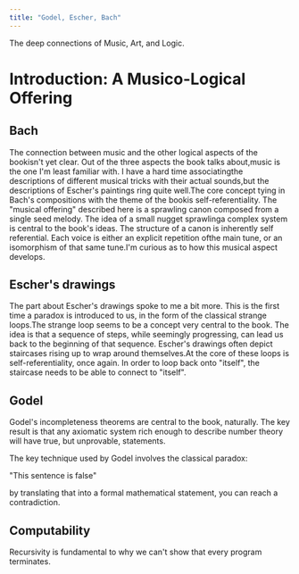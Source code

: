 ```yaml
---
title: "Godel, Escher, Bach"
---
```

The deep connections of Music, Art, and Logic.
<!--more-->

# Introduction: A Musico-Logical Offering

## Bach
The connection between music and the other logical aspects of the bookisn't yet
clear. Out of the three aspects the book talks about,music is the one I'm least
familiar with. I have a hard time associatingthe descriptions of different
musical tricks with their actual sounds,but the descriptions of Escher's
paintings ring quite well.The core concept tying in Bach's compositions with the
theme of the bookis self-referentiality. The "musical offering" described here
is a sprawling canon composed from a single seed melody. The idea of a small
nugget sprawlinga complex system is central to the book's ideas. The structure
of a canon is inherently self referential. Each voice is either an explicit
repetition ofthe main tune, or an isomorphism of that same tune.I'm curious as
to how this musical aspect develops.

## Escher's drawings

The part about Escher's drawings spoke to me a bit more.
This is the first time a paradox is introduced to us, in the form of the classical strange
loops.The strange loop seems to be a concept very central to the book. The idea
is that a sequence of steps, while seemingly progressing, can lead us back to
the beginning of that sequence. Escher's drawings often depict
staircases rising up to wrap around themselves.At the core of these loops is
self-referentiality, once again. In order to loop back onto "itself", the
staircase needs to be able to connect to "itself".

## Godel

Godel's incompleteness theorems are central to the book, naturally. The key
result is that any axiomatic system rich enough to describe number theory will
have true, but unprovable, statements.

The key technique used by Godel involves the classical paradox:

"This sentence is false"

by translating that into a formal mathematical statement, you can reach a contradiction.

## Computability
Recursivity is fundamental to why we can't show that every program terminates.

